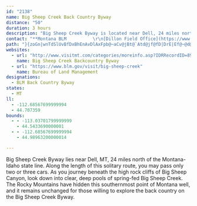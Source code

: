 ```yaml
---
id: "2138"
name: Big Sheep Creek Back Country Byway
distance: "50"
duration: 3 hours
description: "Big Sheep Creek Byway is located near Dell, 24 miles north of the Montana-Idaho state line. The road is mostly two-lane gravel with a few side roads that lead to the foot of the Rocky Mountains and provide many opportunities for solitude and exploration."
contact: "**Montana BLM          \r\n[Dillon Field Office](https://www.blm.gov/office/dillon-field-office)**                      \r\n1005 Selway Drive                   \r\nDillon, MT 59725               \r\n406-683-2337                  "
path: "}{zoGn|wnTdSlUvBfDxBhEnAvDlAxFpb@~aCv@jBt@`Atd@jf@fD|DrE|Ef@~@d@bHHl@Nj@lCdGr@`Az@l@lDp@h@p@~ArCpD|H^p@zAfBrArB|FnLlBjDxBxBfClBnDtDvCbChNtMj@`@bExBRXh@pA\\`Bp@dBlCfChApBTn@RvAJtIlCfQDlAQlB{AfF]~@]xACf@NdCb@`CrCpBxAzAlBpDXXxAx@tA`@r@^nJrQ`@fCbAzBx@lAjBbA\\`AR~Az@fClBdEdCbEfArAn@n@|Ax@rBlB~DfApED`AV|@fAb@~@\\dBFbBKxAYx@sAhBE`@?~@N~@Xl@XX~Ar@nApA|DpJTvA\\lFtAnHv@bCxAnCbArDp@pAb@l@t@`@lB^bFd@fC`AfGbDjArAx@rCh@Xr@ShBiAt@Sv@a@xCqBrAe@tBDvAb@lChAh@b@|ErFt@l@hCz@rApAjFfL~@`A`B|@zBxBlJ|NnClFfA~AlBlF^~Bd@tAhAjAh@jANzBElCNdAh@rAxA`CnAjCb@~Ad@lFX`BdAlCh@b@r@ZlEp@rBz@fHpDrYxC`BZ|DjBvJrD|Az@^J~SgFjDeAjCPlCdBxAB^GNGjFkGhCiE~@q@lCa@r@NjF~C`ErF|AdBp@SfCmChCeCxAQtFp@dAZzGjE~AE|ItApBBrDc@rCo@~BW|BL`DMpCuBfAQdCJbCg@|A}@rAY|EApJrAbBKx@SrAmCn@q@xAy@|FgExAq@|FoErTaOnAc@pC]|DOlK_Cd@?h@\\vAxA|B`DhAdAn@@xAoAbA_Ej@eAfCoCrAc@hG[|De@fDEnBLzFM|IgApGYrCy@nAQhAArCNrDBrBO`KmAfEH~@RbAJ~Rk@b@Dd@RnCtBtBp@dCjAn@F`W_@|BJxAXtBSdA?bBLvAXbEfB|Cb@|ClAtCMf@DtAt@`D`Dn@vAd@lBB`@Cp@_B`DaIjH_@x@s@rCArDZ~DHzBCrJDt@LfAbExKNpAJfBf@fCTjC]`AW\\c@LsEr@w@Z{AvAsArBi@zAo@xDYjAcArC_@tAqA~Ha@dA_@d@yAz@e@dAcArCQVeCbCoAbAiDrAiAfAo@lAc@dB_@~CE~APtCeBfAoGvBuCfBoAXqBpAuCRy@X}E~FaAlBkDzJm@r@sElE{AfAaDfB}Bn@sCxAsDfEiAfAaElLkAzFg@~AsBtKkA~DsBbJiAvCIf@YlGDzEMx@kDrIETXbCXr@`IpMnAbCPxAFnA?p@YxASXi@^e@Li@d@_CdDi@~AI`A?pATlCDfELzANdF_@zJo@dGi@tCy@fDqCzG[vAM~COfA{@dC_@`BMfCeAdD_@xC_@rA}DvHy@hCo@`C}BfGQZuAj@o@p@cE`LcGfGqFhFsHxIm@jAsCdAcAFu@^eAxAm@f@gDfAcGpDwAd@{B`B}A\\qDvCkPlKqG~DuCrAmCvB{MhIsBXyADSR[fAyAdHYj@iBZyAj@]^s@xBYXuARcBxB_AXyDDULi@fACh@JbDN|@BnAEt@Sz@uBjFc@r@cAfAAzFWdCmFbTs\\tpAm@rAoDzFgSzYmDtEoCrEsDxEmA~BcF|GuJ~Nu@?gDi@}B{@[g@WyCQw@c@gAoA}AqBcA{AEw@LiESwCzAoC|CyBlAwJ~CmCQwARoE?wEl@_A^OXm@h@eBlAy@TsAJiCf@qCjAiBPuAp@wAZ_EtCwEn@yBLiAK_Ar@_FrFK`B}@vCAx@Nl@X^T~BXj@x@zBf@j@pA?`@FRj@XzAl@xHOdDh@lIPvJGlAeDdI_@rA[^gD~BKdBg@tAFxC~B`O?tA[~BDj@h@xBTxD?nBYzDh@vDXfIRJxA?d@Rh@l@h@?dB^Ld@?xALLj@DXXz@pCL`AMlAk@rAaBtFy@vDg@lDo@j@yFrBU^BXl@rAFl@BjAY`Bc@~Ie@xCkJnG{MfKwDlB}CxB}GdCcAH{AGmAJ}HlB}@Ju@X}@l@sGzGs@JaAEoCq@[DgNdK{EzBsA|A_@@k@Yk@KcElBiAHiEoAuAGcAPkKnIcAvCeAlBkGnGkC`C}CxA}KxHq@f@mD~D}FtEwFpDwH`Ggs@`g@_EdDmAl@kCx@}D|@aJnAeG~BwD~DeCzF_AxCi@dE}DnHiCfCqAp@sHtCcGvEi_@pZkCrE}AfBmB~@oOnGwGxBsCrA}FnFcCbDcB`BoPtMwExE_FfE}@j@eA`@mT~Do@j@_LjPc@\\o@N}C[e@JyGzD{GjEwC~@iYfAcDY_D?oHm@gF?qJk@_PWqIDiB\\iAz@cC`DoAv@o@Fm@G}@e@e@s@_AsBm@s@wAy@qCk@iWgEaBEe@FsBx@cABiAy@_FkCkIyCiDu@iAKaBLkAXqBbAeARcBWeBu@yDoDw@aAqDaIk@aAc@c@gGaEk@Mo@@cB~@cDx@_Dd@q@EaNmD{B_A_HmEyLoG_BgAoQmIeJeFuBuAsDcBkIyC}Cu@sBKiA@wH|AqHzCyAHmGc@uPiCyRcF{HgD_KaG_IuDsNkGaK{CwKmBeJsGcD_BoC_AyCoB}BkCcB_CiBkBeL{@mDKcADiExAcAJcAm@e@e@yB}BwCoDcEaH_@eA_AyDo@mA_OaTeEaEkBmAeJsC{MgA_BLmA^ud@bU{DxAuBj@}g@hKsDl@an@lIkGp@iRtAcGJgAL}HdBwLP_B]gDgBiB]mMBeCz@{Ha@sCJeBRgD~@wKrBqE`@eAGgAQe@Yi@sBi@sC}@_B{DsEg@c@o@]u@Mo@RuAtA_FpGyBtDgEtIyFfP}CbKyAjFsBfLe@rAi@r@gHrDsNlGqp@d[}Br@uNdCiFt@wBAwHyAqLaDsCm@uLmD_`@yEwLsCy]qGcCS}KeCyAo@mEyC{JmHiBgB}EeDaEgDyb@yZoB@_@RsBfEw@vCuBzDyBdCo@`AcAr@eBB{AYkPkLwIiFkGmCoImD{Bq@ePgAoCZy@MaBk@cIuEcCeByBgAaUgHoOaJuK_G}GyBeSgIcBuAg[gKgGkAcEaBcBWcCJoI|@kA?sAWoAe@gEaCqMwSwEsJyAaBuAcAqAeBeEiIcAgCoG}RiB_DeAqAmFuF}B{AeAi@oNaE}GmC"
websites:
  - url: "http://www.visitmt.com/categories/moreinfo.asp?IDRRecordID=894&siteid=1"
    name: Big Sheep Creek Backcountry Byway
  - url: "https://www.blm.gov/visit/big-sheep-creek"
    name: Bureau of Land Management
designations:
  - BLM Back Country Byway
states:
  - MT
ll:
  - -112.68567699999994
  - 44.707359
bounds:
  - - -113.03701799999999
    - 44.5433690000001
  - - -112.68567699999994
    - 44.98963200000014

---
```


<p>Big Sheep Creek Byway lies near Dell, MT, 24 miles north of the Montana-Idaho state line. Along the length of this solitary route, you may pass only two or three cars. As you journey beneath the high rock cliffs of Big Sheep Canyon, look down into clear, deep pools of spring-fed Big Sheep Creek. The Rocky Mountains have hidden this southernmost point of Montana well, and it remains unchanged for those willing to explore the back country on the Big Sheep Creek Byway.</p>
